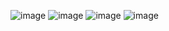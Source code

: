![image](https://github.com/user-attachments/assets/89a368e4-79cf-45d8-abf3-f2cc88d55708)
![image](https://github.com/user-attachments/assets/a9ae6bd7-85d6-4706-844b-a60253154cda)
![image](https://github.com/user-attachments/assets/c21b44ca-1b73-4902-81d8-52708ad695ff)
![image](https://github.com/user-attachments/assets/92876b11-8425-455a-bbeb-550705da0039)
